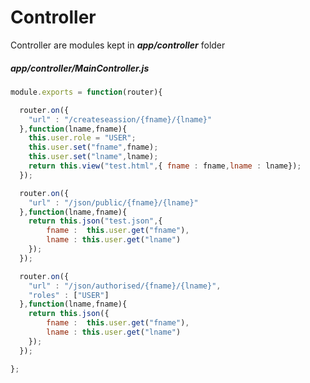# Controller

Controller are modules kept in ***app/controller*** folder

##### app/controller/MainController.js
```javascript
module.exports = function(router){

  router.on({
    "url" : "/createseassion/{fname}/{lname}"
  },function(lname,fname){
    this.user.role = "USER";
    this.user.set("fname",fname);
    this.user.set("lname",lname);
    return this.view("test.html",{ fname : fname,lname : lname});
  });

  router.on({
    "url" : "/json/public/{fname}/{lname}"
  },function(lname,fname){
    return this.json("test.json",{
        fname :  this.user.get("fname"),
        lname : this.user.get("lname")
    });
  });

  router.on({
    "url" : "/json/authorised/{fname}/{lname}",
    "roles" : ["USER"]
  },function(lname,fname){
    return this.json({
        fname :  this.user.get("fname"),
        lname : this.user.get("lname")
    });
  });

};

```
